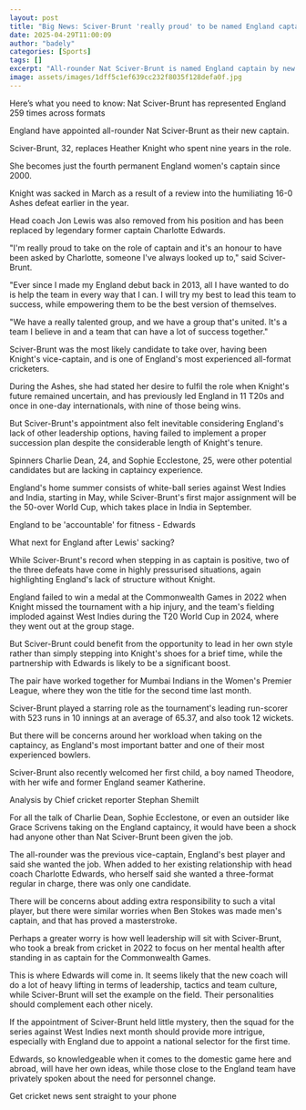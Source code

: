 ```yaml
---
layout: post
title: "Big News: Sciver-Brunt 'really proud' to be named England captain"
date: 2025-04-29T11:00:09
author: "badely"
categories: [Sports]
tags: []
excerpt: "All-rounder Nat Sciver-Brunt is named England captain by new coach Charlotte Edwards, after Heather Knight held the role for nine years."
image: assets/images/1dff5c1ef639cc232f8035f128defa0f.jpg
---
```


Here’s what you need to know: Nat Sciver-Brunt has represented England 259 times across formats

England have appointed all-rounder Nat Sciver-Brunt as their new captain.

Sciver-Brunt, 32, replaces Heather Knight who spent nine years in the role.

She becomes just the fourth permanent England women's captain since 2000.

Knight was sacked in March as a result of a review into the humiliating 16-0 Ashes defeat earlier in the year.

Head coach Jon Lewis was also removed from his position and has been replaced by legendary former captain Charlotte Edwards.

"I'm really proud to take on the role of captain and it's an honour to have been asked by Charlotte, someone I've always looked up to," said Sciver-Brunt.

"Ever since I made my England debut back in 2013, all I have wanted to do is help the team in every way that I can. I will try my best to lead this team to success, while empowering them to be the best version of themselves.

"We have a really talented group, and we have a group that's united. It's a team I believe in and a team that can have a lot of success together."

Sciver-Brunt was the most likely candidate to take over, having been Knight's vice-captain, and is one of England's most experienced all-format cricketers.

During the Ashes, she had stated her desire to fulfil the role when Knight's future remained uncertain, and has previously led England in 11 T20s and once in one-day internationals, with nine of those being wins.

But Sciver-Brunt's appointment also felt inevitable considering England's lack of other leadership options, having failed to implement a proper succession plan despite the considerable length of Knight's tenure.

Spinners Charlie Dean, 24, and Sophie Ecclestone, 25, were other potential candidates but are lacking in captaincy experience.

England's home summer consists of white-ball series against West Indies and India, starting in May, while Sciver-Brunt's first major assignment will be the 50-over World Cup, which takes place in India in September.

England to be 'accountable' for fitness - Edwards

What next for England after Lewis' sacking?

While Sciver-Brunt's record when stepping in as captain is positive, two of the three defeats have come in highly pressurised situations, again highlighting England's lack of structure without Knight. 

England failed to win a medal at the Commonwealth Games in 2022 when Knight missed the tournament with a hip injury, and the team's fielding imploded against West Indies during the T20 World Cup in 2024, where they went out at the group stage.

But Sciver-Brunt could benefit from the opportunity to lead in her own style rather than simply stepping into Knight's shoes for a brief time, while the partnership with Edwards is likely to be a significant boost. 

The pair have worked together for Mumbai Indians in the Women's Premier League, where they won the title for the second time last month. 

Sciver-Brunt played a starring role as the tournament's leading run-scorer with 523 runs in 10 innings at an average of 65.37, and also took 12 wickets. 

But there will be concerns around her workload when taking on the captaincy, as England's most important batter and one of their most experienced bowlers.

Sciver-Brunt also recently welcomed her first child, a boy named Theodore, with her wife and former England seamer Katherine. 

Analysis by Chief cricket reporter Stephan Shemilt

For all the talk of Charlie Dean, Sophie Ecclestone, or even an outsider like Grace Scrivens taking on the England captaincy, it would have been a shock had anyone other than Nat Sciver-Brunt been given the job.

The all-rounder was the previous vice-captain, England's best player and said she wanted the job. When added to her existing relationship with head coach Charlotte Edwards, who herself said she wanted a three-format regular in charge, there was only one candidate.

There will be concerns about adding extra responsibility to such a vital player, but there were similar worries when Ben Stokes was made men's captain, and that has proved a masterstroke.

Perhaps a greater worry is how well leadership will sit with Sciver-Brunt, who took a break from cricket in 2022 to focus on her mental health after standing in as captain for the Commonwealth Games.

This is where Edwards will come in. It seems likely that the new coach will do a lot of heavy lifting in terms of leadership, tactics and team culture, while Sciver-Brunt will set the example on the field. Their personalities should complement each other nicely.

If the appointment of Sciver-Brunt held little mystery, then the squad for the series against West Indies next month should provide more intrigue, especially with England due to appoint a national selector for the first time.

Edwards, so knowledgeable when it comes to the domestic game here and abroad, will have her own ideas, while those close to the England team have privately spoken about the need for personnel change.

Get cricket news sent straight to your phone

